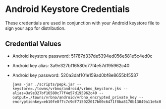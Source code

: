 # Android Keystore Credentials

These credentials are used in conjunction with your Android keystore file to sign your app for distribution.

## Credential Values

- Android keystore password: 51787d337de5394ed056e581e5c4ed0c
- Android key alias: 3a9e327bf16580c77f4e57d195962c40
- Android key password: 520a3daf101e159ad0bf8e8655b15537

      java -jar ./scripts/pepk.jar --keystore=./towns/vrbno/android/vrbno_keystore.jks --alias=3a9e327bf16580c77f4e57d195962c40 --output=./towns/vrbno/android/vrbno_encrypted_private_key --encryptionkey=eb10fe8f7c7c9df715022017b00c6471f8ba8170b13049a11e6c09ffe3056a104a3bbe4ac5a955f4ba4fe93fc8cef27558a3eb9d2a529a2092761fb833b656cd48b9de6a
